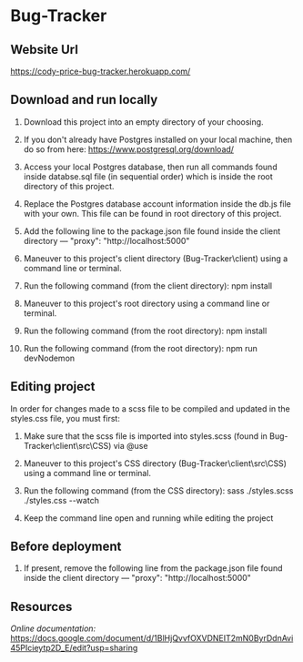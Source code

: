 # Bug-Tracker

## Website Url

https://cody-price-bug-tracker.herokuapp.com/

## Download and run locally

1. Download this project into an empty directory of your choosing.

2. If you don't already have Postgres installed on your local machine, then do so from here: https://www.postgresql.org/download/

3. Access your local Postgres database, then run all commands found inside databse.sql file (in sequential order) which is inside the root directory of this project.

4. Replace the Postgres database account information inside the db.js file with your own. This file can be found in root directory of this project.

5. Add the following line to the package.json file found inside the client directory — "proxy": "http://localhost:5000"

6. Maneuver to this project's client directory (Bug-Tracker\client) using a command line or terminal.

7. Run the following command (from the client directory): npm install

8. Maneuver to this project's root directory using a command line or terminal.

9. Run the following command (from the root directory): npm install

10. Run the following command (from the root directory): npm run devNodemon

## Editing project

In order for changes made to a scss file to be compiled and updated in the styles.css file, you must first:

1. Make sure that the scss file is imported into styles.scss (found in Bug-Tracker\client\src\CSS) via @use

2. Maneuver to this project's CSS directory (Bug-Tracker\client\src\CSS) using a command line or terminal.

3. Run the following command (from the CSS directory): sass ./styles.scss ./styles.css --watch

4. Keep the command line open and running while editing the project

## Before deployment

1. If present, remove the following line from the package.json file found inside the client directory — "proxy": "http://localhost:5000"

## Resources

*Online documentation:*  https://docs.google.com/document/d/1BlHjQvvfOXVDNEIT2mN0ByrDdnAvi45PIcieytp2D_E/edit?usp=sharing